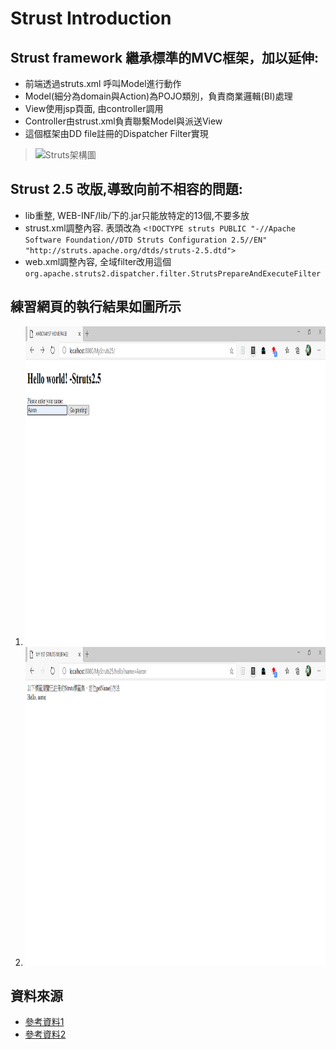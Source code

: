 # Strust Introduction
## Strust framework 繼承標準的MVC框架，加以延伸:
* 前端透過struts.xml 呼叫Model進行動作
* Model(細分為domain與Action)為POJO類別，負責商業邏輯(BI)處理
* View使用jsp頁面, 由controller調用
* Controller由strust.xml負責聯繫Model與派送View
* 這個框架由DD file註冊的Dispatcher Filter實現
>![Struts架構圖](http://tw.gitbook.net/uploadfile/image/201212/20121227141234_53312.gif "Struts Framework")

## Strust 2.5 改版,導致向前不相容的問題:
* lib重整, WEB-INF/lib/下的.jar只能放特定的13個,不要多放
* strust.xml調整內容. 表頭改為
  `<!DOCTYPE struts PUBLIC
	"-//Apache Software Foundation//DTD Struts Configuration 2.5//EN"
	"http://struts.apache.org/dtds/struts-2.5.dtd">`
* web.xml調整內容, 全域filter改用這個
  `org.apache.struts2.dispatcher.filter.StrutsPrepareAndExecuteFilter`

## 練習網頁的執行結果如圖所示
1. <img src="strust25-1.png" height="510" alt="Step1">
1. <img src="struts25-2.png" height="510" alt="Step2">

## 資料來源
* [參考資料1](http://tw.gitbook.net/struts_2/struts2_quick_guide.html)
* [參考資料2](https://www.cnblogs.com/rainbow70626/p/10395133.html)
